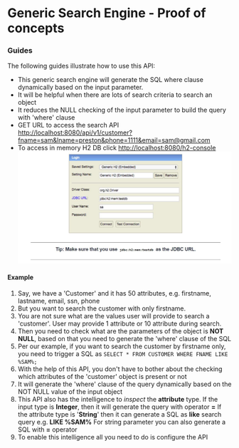 # Generic Search Engine - Proof of concepts

### Guides
The following guides illustrate how to use this API:

* This generic search engine will generate the SQL where clause dynamically based on the input parameter.
* It will be helpful when there are lots of search criteria to search an object
* It reduces the NULL checking of the input parameter to build the query with 'where' clause
* GET URL to access the search API [http://localhost:8080/api/v1/customer?fname=sam&lname=preston&phone=1111&email=sam@gmail.com](http://localhost:8080/api/v1/customer?fname=sam&lname=preston&phone=1111&email=sam@gmail.com)
* To access in memory H2 DB click [http://localhost:8080/h2-console](http://localhost:8080/h2-console)
  ![Screenshot](H2_login_screen.JPG)
  
#### Example
1. Say, we have a 'Customer' and it has 50 attributes, e.g. firstname, lastname, email, ssn, phone
2. But you want to search the customer with only firstname.
3. You are not sure what are the values user will provide to search a 'customer'. User may provide 1 attribute or 10 attribute during search. 
4. Then you need to check what are the parameters of the object is **NOT NULL**, based on that you need to generate the 'where' clause of the SQL
5. Per our example, if you want to search the customer by firstname only, you need to trigger a SQL as 
`SELECT * FROM CUSTOMER WHERE FNAME LIKE %SAM%;`
6. With the help of this API, you don't have to bother about the checking which attributes of the 'customer' object is present or not
7. It will generate the 'where' clause of the query dynamically based on the NOT NULL value of the input object
8. This API also has the intelligence to _inspect_ the **attribute** type. If the input type is **Integer**, then it will generate the query with operator **=**
If the attribute type is '**String**' then it can generate a SQL as **like** search query e.g. **LIKE %SAM%**
For string parameter you can also generate a SQL with **=** operator
9. To enable this intelligence all you need to do is configure the API
